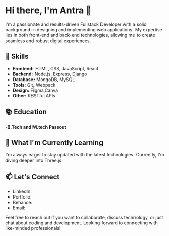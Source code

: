 # Hi there, I'm Antra 👋

I'm a passionate and results-driven Fullstack Developer with a solid background in designing and implementing web applications. My expertise lies in both front-end and back-end technologies, allowing me to create seamless and robust digital experiences.

## 🚀 Skills

- **Frontend:** HTML, CSS, JavaScript, React
- **Backend:** Node.js, Express, Django
- **Database:** MongoDB, MySQL
- **Tools:** Git, Webpack
- **Design:** Figma,Canva
- **Other:** RESTful APIs

## 📚 Education

-**B.Tech and M.tech Passout**

## 🌱 What I'm Currently Learning

I'm always eager to stay updated with the latest technologies. Currently, I'm diving deeper into Three.js.

## 📫 Let's Connect

- LinkedIn: 
- Portfolio:
- Behance:
- Email: 

Feel free to reach out if you want to collaborate, discuss technology, or just chat about coding and development. Looking forward to connecting with like-minded professionals!
